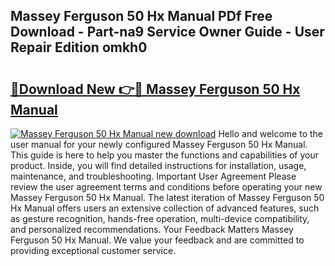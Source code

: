 ## Massey Ferguson 50 Hx Manual PDf Free Download - Part-na9 Service Owner Guide - User Repair Edition omkh0

# <h2><a href="http://bc53113.oget.top/?id=Massey+Ferguson+50+Hx+Manual">🔗Download New 👉🔴 Massey Ferguson 50 Hx Manual</a></h2>

[![Massey Ferguson 50 Hx Manual new download](https://i.imgur.com/5g1atiW.png)](http://bc53113.oget.top/?id=Massey+Ferguson+50+Hx+Manual)
Hello and welcome to the user manual for your newly configured Massey Ferguson 50 Hx Manual. This guide is here to help you master the functions and capabilities of your product. Inside, you will find detailed instructions for installation, usage, maintenance, and troubleshooting. Important User Agreement Please review the user agreement terms and conditions before operating your new Massey Ferguson 50 Hx Manual. The latest iteration of Massey Ferguson 50 Hx Manual offers users an extensive collection of advanced features, such as gesture recognition, hands-free operation, multi-device compatibility, and personalized recommendations. Your Feedback Matters Massey Ferguson 50 Hx Manual. We value your feedback and are committed to providing exceptional customer service.

